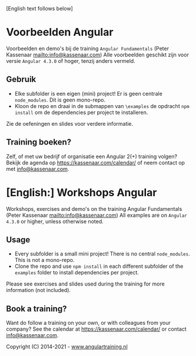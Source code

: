 [English text follows below]

# Voorbeelden Angular

Voorbeelden en demo's bij de training `Angular Fundamentals` (Peter Kassenaar <mailto:info@kassenaar.com>)
Alle voorbeelden geschikt zijn voor versie `Angular 4.3.0` of hoger, tenzij anders vermeld.

## Gebruik

-   Elke subfolder is een eigen (mini) project! Er is geen centrale `node_modules`. Dit is geen mono-repo.
-   Kloon de repo en draai in de submappen van `\examples` de opdracht `npm install` om de dependencies
    per project te installeren.

Zie de oefeningen en slides voor verdere informatie.

## Training boeken?

Zelf, of met uw bedrijf of organisatie een Angular 2(+) training volgen? Bekijk de agenda op https://kassenaar.com/calendar/ of neem contact op met info@kassenaar.com.

# [English:] Workshops Angular

Workshops, exercises and demo's on the training Angular Fundamentals (Peter Kassenaar <mailto:info@kassenaar.com>)
All examples are on `Angular 4.3.0` or higher, unless otherwise noted.

## Usage

-   Every subfolder is a small mini project! There is no central `node_modules`. This is not a mono-repo.
-   Clone the repo and use `npm install` in each different subfolder of the `examples` folder to install dependencies
    per project.

Please see exercises and slides used during the training for more information (not included).

## Book a training?

Want do follow a training on your own, or with colleagues from your company? See the calendar at
https://kassenaar.com/calendar/ or contact info@kassenaar.com.

Copyright (C) 2014-2021 - www.angulartraining.nl
